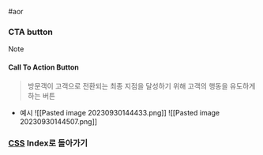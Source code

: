 #aor 
### CTA button
>[!note]
>#### Call To Action Button
>
>>방문객이 고객으로 전환되는 최종 지점을 달성하기 위해 고객의 행동을 유도하게 하는 버튼

- 예시
![[Pasted image 20230930144433.png]]
![[Pasted image 20230930144507.png]]

### [CSS](../../Dev-Index/CSS.md) Index로 돌아가기
